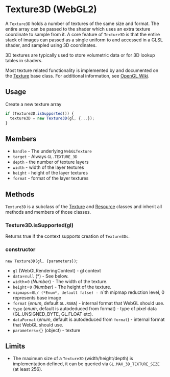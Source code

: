 # Texture3D (WebGL2)

A `Texture3D` holds a number of textures of the same size and format. The entire array can be passed to the shader which uses an extra texture coordinate to sample from it. A core feature of `Texture3D` is that the entire stack of images can passed as a single uniform to and accessed in a GLSL shader, and sampled using 3D coordinates.

3D textures are typically used to store volumetric data or for 3D lookup tables in shaders.

Most texture related functionality is implemented by and documented on the [Texture](#/documentation/api-reference/texture) base class. For additional information, see [OpenGL Wiki](https://www.khronos.org/opengl/wiki/Texture).


## Usage

Create a new texture array
```js
if (Texture3D.isSupported()) {
  texture3D = new Texture3D(gl, {...});
}
```


## Members

* `handle` - The underlying `WebGLTexture`
* `target` - Always `GL.TEXTURE_3D`
* `depth` - the number of texture layers
* `width` - width of the layer textures
* `height` - height of the layer textures
* `format` - format of the layer textures


## Methods

`Texture3D` is a subclass of the [Texture](texture.md) and [Resource](resource.md) classes and inherit all methods and members of those classes.


### Texture3D.isSupported(gl)

Returns true if the context supports creation of `Texture3Ds`.


### constructor

`new Texture3D(gl, {parameters})`;

* `gl` (WebGLRenderingContext) - gl context
* `data`=`null` (*) - See below.
* `width`=`0` (*Number*) - The width of the texture.
* `height`=`0` (*Number*) - The height of the texture.
* `mipmaps`=`GL/ (*Enum*, default false) - `n`th mipmap reduction level, 0 represents base image
* `format` (*enum*, default `GL.RGBA`) - internal format that WebGL should use.
* `type` (*enum*, default is autodeduced from format) - type of pixel data (GL.UNSIGNED_BYTE, GL.FLOAT etc).
* `dataFormat` (*enum*, default is autodeduced from `format`) - internal format that WebGL should use.
* `parameters`=`{}` (object) - texture


## Limits

* The maximum size of a `Texture3D` (width/height/depth) is implementation defined, it can be queried via `GL.MAX_3D_TEXTURE_SIZE` (at least 256).
